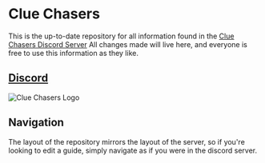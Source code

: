 # Clue Chasers
This is the up-to-date repository for all information found in the [Clue Chasers Discord Server](https://discord.gg/cluechasers)
All changes made will live here, and everyone is free to use this information as they like.


## [Discord](https://discord.gg/cluechasers)
![Clue Chasers Logo](https://i.imgur.com/HXVJ03f.gif)

## Navigation
The layout of the repository mirrors the layout of the server, so if you're looking to edit a guide, simply navigate as if you were in the discord server.

